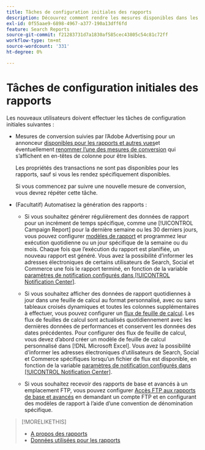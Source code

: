 ```yaml
---
title: Tâches de configuration initiales des rapports
description: Découvrez comment rendre les mesures disponibles dans les rapports et comment automatiser les rapports.
exl-id: 0f55aae9-6898-4967-a377-190a13dff6fd
feature: Search Reports
source-git-commit: f21283731d7a1830af585cec43805c54c81c72ff
workflow-type: tm+mt
source-wordcount: '331'
ht-degree: 0%

---
```


# Tâches de configuration initiales des rapports

Les nouveaux utilisateurs doivent effectuer les tâches de configuration initiales suivantes :

* Mesures de conversion suivies par l’Adobe Advertising pour un annonceur [disponibles pour les rapports et autres vues](/help/search-social-commerce/admin/conversion-metrics/conversion-metric-edit-available.md)et éventuellement [renommer l’une des mesures de conversion](/help/search-social-commerce/admin/conversion-metrics/conversion-metric-edit-display-name.md) qui s’affichent en en-têtes de colonne pour être lisibles.

  Les propriétés des transactions ne sont pas disponibles pour les rapports, sauf si vous les rendez spécifiquement disponibles.

  Si vous commencez par suivre une nouvelle mesure de conversion, vous devrez répéter cette tâche.

* (Facultatif) Automatisez la génération des rapports :

   * Si vous souhaitez générer régulièrement des données de rapport pour un incrément de temps spécifique, comme une [!UICONTROL Campaign Report] pour la dernière semaine ou les 30 derniers jours, vous pouvez configurer [modèles de rapport](/help/search-social-commerce/reports/automation/templates/template-about.md) et programmez leur exécution quotidienne ou un jour spécifique de la semaine ou du mois. Chaque fois que l’exécution du rapport est planifiée, un nouveau rapport est généré. Vous avez la possibilité d’informer les adresses électroniques de certains utilisateurs de Search, Social et Commerce une fois le rapport terminé, en fonction de la variable [paramètres de notification configurés dans [!UICONTROL Notification Center]](/help/search-social-commerce/notifications/notification-about.md).

   * Si vous souhaitez afficher des données de rapport quotidiennes à jour dans une feuille de calcul au format personnalisé, avec ou sans tableaux croisés dynamiques et toutes les colonnes supplémentaires à effectuer, vous pouvez configurer un [flux de feuille de calcul](/help/search-social-commerce/reports/automation/spreadsheet-feeds/spreadsheet-feed-about.md). Les flux de feuilles de calcul sont actualisés quotidiennement avec les dernières données de performances et conservent les données des dates précédentes. Pour configurer des flux de feuille de calcul, vous devez d’abord créer un modèle de feuille de calcul personnalisé dans [!DNL Microsoft Excel]. Vous avez la possibilité d’informer les adresses électroniques d’utilisateurs de Search, Social et Commerce spécifiques lorsqu’un fichier de flux est disponible, en fonction de la variable [paramètres de notification configurés dans [!UICONTROL Notification Center]](/help/search-social-commerce/notifications/notification-about.md).

   * Si vous souhaitez recevoir des rapports de base et avancés à un emplacement FTP, vous pouvez configurer [Accès FTP aux rapports de base et avancés](/help/search-social-commerce/reports/automation/ftp-reports.md) en demandant un compte FTP et en configurant des modèles de rapport à l’aide d’une convention de dénomination spécifique.

>[!MORELIKETHIS]
>
>* [A propos des rapports](report-about.md)
>* [Données utilisées pour les rapports](data-used-for-reports.md)
